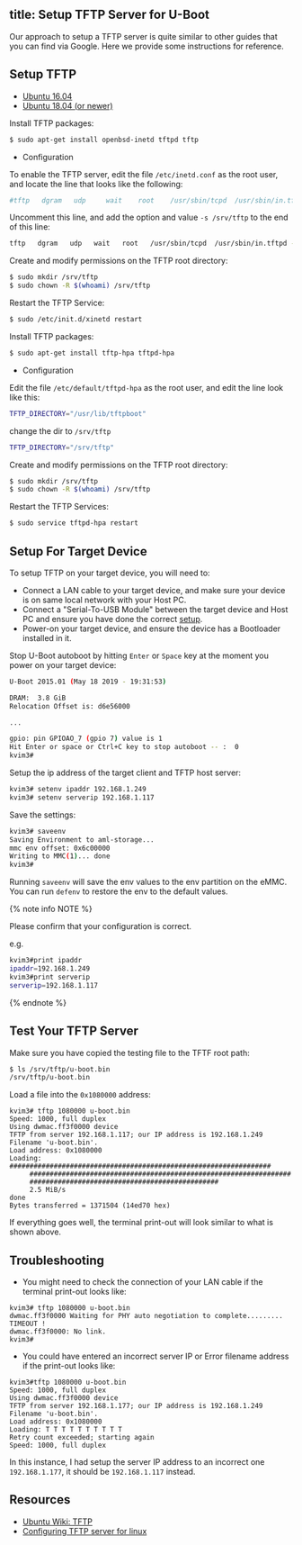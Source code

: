 title: Setup TFTP Server for U-Boot
---

Our approach to setup a TFTP server is quite similar to other guides that you can find via Google.
Here we provide some instructions for reference.

## Setup TFTP

<ul class="nav nav-tabs" id="myTab" role="tablist">
  <li class="nav-item" role="presentation">
    <a class="nav-link active" id="16.04-tab" data-toggle="tab" href="#16.04" role="tab" aria-controls="16.04" aria-selected="true">Ubuntu 16.04</a>
  </li>
  <li class="nav-item" role="presentation">
    <a class="nav-link" id="18.04-tab" data-toggle="tab" href="#18.04" role="tab" aria-controls="18.04" aria-selected="false">Ubuntu 18.04 (or newer)</a>
  </li>
</ul>
<div class="tab-content" id="myTabContent">
<div class="tab-pane fade show active" id="16.04" role="tabpanel" aria-labelledby="16.04-tab">

Install TFTP packages:

```bash
$ sudo apt-get install openbsd-inetd tftpd tftp
```

* Configuration

To enable the TFTP server, edit the file `/etc/inetd.conf` as the root user, and locate the line that looks like the following:

```bash
#tftp   dgram   udp     wait    root    /usr/sbin/tcpd  /usr/sbin/in.tftpd
```

Uncomment this line, and add the option and value `-s /srv/tftp` to the end of this line: 

```bash
tftp   dgram   udp   wait   root   /usr/sbin/tcpd  /usr/sbin/in.tftpd -s /srv/tftp
```

Create and modify permissions on the TFTP root directory:

```bash
$ sudo mkdir /srv/tftp
$ sudo chown -R $(whoami) /srv/tftp
```

Restart the TFTP Service:

```bash
$ sudo /etc/init.d/xinetd restart
```
</div>

<div class="tab-pane fade show" id="18.04" role="tabpanel" aria-labelledby="18.04-tab">

Install TFTP packages:

```bash
$ sudo apt-get install tftp-hpa tftpd-hpa
```

* Configuration

Edit the file `/etc/default/tftpd-hpa` as the root user, and edit the line look like this:

```bash
TFTP_DIRECTORY="/usr/lib/tftpboot"
```

change the dir to `/srv/tftp`

```bash
TFTP_DIRECTORY="/srv/tftp"
```
Create and modify permissions on the TFTP root directory:

```bash
$ sudo mkdir /srv/tftp
$ sudo chown -R $(whoami) /srv/tftp
```
Restart the TFTP Services:

```bash
$ sudo service tftpd-hpa restart
```

</div>
</div>

## Setup For Target Device
To setup TFTP on your target device, you will need to:

* Connect a LAN cable to your target device, and make sure your device is on same local network with your Host PC.
* Connect a "Serial-To-USB Module" between the target device and Host PC and ensure you have done the correct [setup](/linux/vim1/SetupSerialTool.html).
* Power-on your target device, and ensure the device has a Bootloader installed in it.

Stop U-Boot autoboot by hitting `Enter` or `Space` key at the moment you power on your target device:

```bash
U-Boot 2015.01 (May 18 2019 - 19:31:53)

DRAM:  3.8 GiB
Relocation Offset is: d6e56000

...

gpio: pin GPIOAO_7 (gpio 7) value is 1
Hit Enter or space or Ctrl+C key to stop autoboot -- :  0 
kvim3#
```

Setup the ip address of the target client and TFTP host server:

```bash
kvim3# setenv ipaddr 192.168.1.249
kvim3# setenv serverip 192.168.1.117
```

Save the settings:

```bash
kvim3# saveenv
Saving Environment to aml-storage...
mmc env offset: 0x6c00000 
Writing to MMC(1)... done
kvim3#
```
Running `saveenv` will save the env values to the env partition on the eMMC. You can run `defenv` to restore the env to the default values.

{% note info NOTE %}

Please confirm that your configuration is correct.

e.g.

```bash
kvim3#print ipaddr
ipaddr=192.168.1.249
kvim3#print serverip
serverip=192.168.1.117
```

{% endnote %}

## Test Your TFTP Server

Make sure you have copied the testing file to the TFTF root path:

```bash
$ ls /srv/tftp/u-boot.bin
/srv/tftp/u-boot.bin
```

Load a file into the `0x1080000` address:
```
kvim3# tftp 1080000 u-boot.bin
Speed: 1000, full duplex
Using dwmac.ff3f0000 device
TFTP from server 192.168.1.117; our IP address is 192.168.1.249
Filename 'u-boot.bin'.
Load address: 0x1080000
Loading: #################################################################
	 #################################################################
	 ###############################################
	 2.5 MiB/s
done
Bytes transferred = 1371504 (14ed70 hex)

```
If everything goes well, the terminal print-out will look similar to what is shown above.


## Troubleshooting
* You might need to check the connection of your LAN cable if the terminal print-out looks like:
```
kvim3# tftp 1080000 u-boot.bin
dwmac.ff3f0000 Waiting for PHY auto negotiation to complete......... TIMEOUT !
dwmac.ff3f0000: No link.
kvim3#
```

* You could have entered an incorrect server IP or Error filename address if the print-out looks like:
```
kvim3#tftp 1080000 u-boot.bin
Speed: 1000, full duplex
Using dwmac.ff3f0000 device
TFTP from server 192.168.1.177; our IP address is 192.168.1.249
Filename 'u-boot.bin'.
Load address: 0x1080000
Loading: T T T T T T T T T T 
Retry count exceeded; starting again
Speed: 1000, full duplex
```
In this instance, I had setup the server IP address to an incorrect one `192.168.1.177`, it should be `192.168.1.117` instead.

## Resources
* [Ubuntu Wiki: TFTP](https://help.ubuntu.com/community/TFTP)
* [Configuring TFTP server for linux](http://venkateshabbarapu.blogspot.com/2012/10/configuring-tftp-server-for-linux.html)
